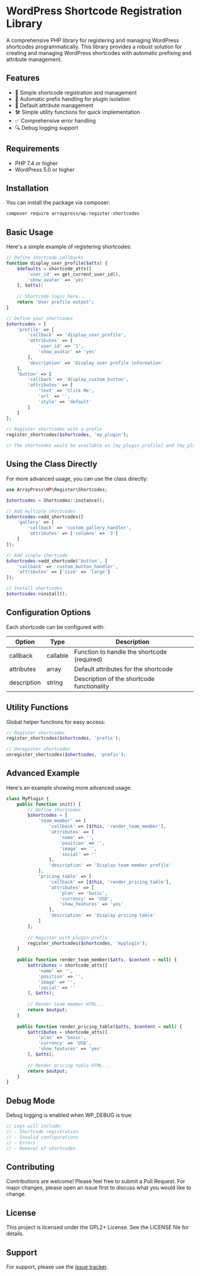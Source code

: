 # WordPress Shortcode Registration Library

A comprehensive PHP library for registering and managing WordPress shortcodes programmatically. This library provides a robust solution for creating and managing WordPress shortcodes with automatic prefixing and attribute management.

## Features

- 🚀 Simple shortcode registration and management
- 🔄 Automatic prefix handling for plugin isolation
- 📝 Default attribute management
- 🛠️ Simple utility functions for quick implementation
- ✅ Comprehensive error handling
- 🔍 Debug logging support

## Requirements

- PHP 7.4 or higher
- WordPress 5.0 or higher

## Installation

You can install the package via composer:

```bash
composer require arraypress/wp-register-shortcodes
```

## Basic Usage

Here's a simple example of registering shortcodes:

```php
// Define shortcode callbacks
function display_user_profile($atts) {
    $defaults = shortcode_atts([
        'user_id' => get_current_user_id(),
        'show_avatar' => 'yes'
    ], $atts);
    
    // Shortcode logic here...
    return 'User profile output';
}

// Define your shortcodes
$shortcodes = [
    'profile' => [
        'callback' => 'display_user_profile',
        'attributes' => [
            'user_id' => '1',
            'show_avatar' => 'yes'
        ],
        'description' => 'Display user profile information'
    ],
    'button' => [
        'callback' => 'display_custom_button',
        'attributes' => [
            'text' => 'Click Me',
            'url' => '',
            'style' => 'default'
        ]
    ]
];

// Register shortcodes with a prefix
register_shortcodes($shortcodes, 'my_plugin');

// The shortcodes would be available as [my_plugin_profile] and [my_plugin_button]
```

## Using the Class Directly

For more advanced usage, you can use the class directly:

```php
use ArrayPress\WP\Register\Shortcodes;

$shortcodes = Shortcodes::instance();

// Add multiple shortcodes
$shortcodes->add_shortcodes([
    'gallery' => [
        'callback' => 'custom_gallery_handler',
        'attributes' => ['columns' => '3']
    ]
]);

// Add single shortcode
$shortcodes->add_shortcode('button', [
    'callback' => 'custom_button_handler',
    'attributes' => ['size' => 'large']
]);

// Install shortcodes
$shortcodes->install();
```

## Configuration Options

Each shortcode can be configured with:

| Option | Type | Description |
|--------|------|-------------|
| callback | callable | Function to handle the shortcode (required) |
| attributes | array | Default attributes for the shortcode |
| description | string | Description of the shortcode functionality |

## Utility Functions

Global helper functions for easy access:

```php
// Register shortcodes
register_shortcodes($shortcodes, 'prefix');

// Unregister shortcodes
unregister_shortcodes($shortcodes, 'prefix');
```

## Advanced Example

Here's an example showing more advanced usage:

```php
class MyPlugin {
    public function init() {
        // Define shortcodes
        $shortcodes = [
            'team_member' => [
                'callback' => [$this, 'render_team_member'],
                'attributes' => [
                    'name' => '',
                    'position' => '',
                    'image' => '',
                    'social' => ''
                ],
                'description' => 'Display team member profile'
            ],
            'pricing_table' => [
                'callback' => [$this, 'render_pricing_table'],
                'attributes' => [
                    'plan' => 'basic',
                    'currency' => 'USD',
                    'show_features' => 'yes'
                ],
                'description' => 'Display pricing table'
            ]
        ];
        
        // Register with plugin prefix
        register_shortcodes($shortcodes, 'myplugin');
    }
    
    public function render_team_member($atts, $content = null) {
        $attributes = shortcode_atts([
            'name' => '',
            'position' => '',
            'image' => '',
            'social' => ''
        ], $atts);
        
        // Render team member HTML...
        return $output;
    }
    
    public function render_pricing_table($atts, $content = null) {
        $attributes = shortcode_atts([
            'plan' => 'basic',
            'currency' => 'USD',
            'show_features' => 'yes'
        ], $atts);
        
        // Render pricing table HTML...
        return $output;
    }
}
```

## Debug Mode

Debug logging is enabled when WP_DEBUG is true:

```php
// Logs will include:
// - Shortcode registration
// - Invalid configurations
// - Errors
// - Removal of shortcodes
```

## Contributing

Contributions are welcome! Please feel free to submit a Pull Request. For major changes, please open an issue first to discuss what you would like to change.

## License

This project is licensed under the GPL2+ License. See the LICENSE file for details.

## Support

For support, please use the [issue tracker](https://github.com/arraypress/wp-register-shortcodes/issues).